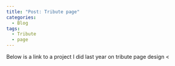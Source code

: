```yaml
---
title: "Post: Tribute page"
categories:
  - Blog
tags:
  - Tribute
  - page
---
```

Below is a link to a project I did last year on tribute page design
< <cite><a href="https://github.com/TrixieNduts/Tribute_page).html"></a></cite>

